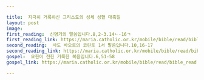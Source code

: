 ```yaml
---

title:  지극히 거룩하신 그리스도의 성체 성혈 대축일
layout: post 
image:  
first_reading:  신명기의 말씀입니다.8,2-3.14ㄴ-16ㄱ
first_reading_link: https://maria.catholic.or.kr/mobile/bible/read/bible_read.asp?m=1&n=133&p=37
second_reading:  사도 바오로의 코린토 1서 말씀입니다.10,16-17
second_reading_link: https://maria.catholic.or.kr/mobile/bible/read/bible_read.asp?m=2&n=152&p=8
gospel:  요한이 전한 거룩한 복음입니다.6,51-58
gospel_link: https://maria.catholic.or.kr/mobile/bible/read/bible_read.asp?m=2&n=150&p=6

---
```


